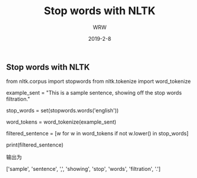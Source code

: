 ﻿---
layout:     post
title:      Stop words with NLTK
subtitle:   
date:       2019-2-8
author:     WRW
header-img: img/post-bg-desk.jpg
catalog: true
tags:
    - NLTK
---


## Stop words with NLTK

from nltk.corpus import stopwords
from nltk.tokenize import word_tokenize

example_sent = "This is a sample sentence, showing off the stop words filtration."

stop_words = set(stopwords.words('english'))

word_tokens = word_tokenize(example_sent)

filtered_sentence = [w for w in word_tokens if not w.lower() in stop_words]

print(filtered_sentence)

输出为

['sample', 'sentence', ',', 'showing', 'stop', 'words', 'filtration', '.']



